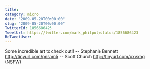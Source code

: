 ```yaml
---
title: 
category: micro
date: "2009-05-20T00:00:00"
slug: "2009-05-20T00:00:00"
TwitterId: 1856686423
TweetUrl: https://twitter.com/mark_philpot/status/1856686423
ReTweetUser: 
---
```


Some incredible art to check out!! -- Stephanie Bennett  http://tinyurl.com/pnshm5 -- Scott Church  http://tinyurl.com/oxvxhg (NSFW)